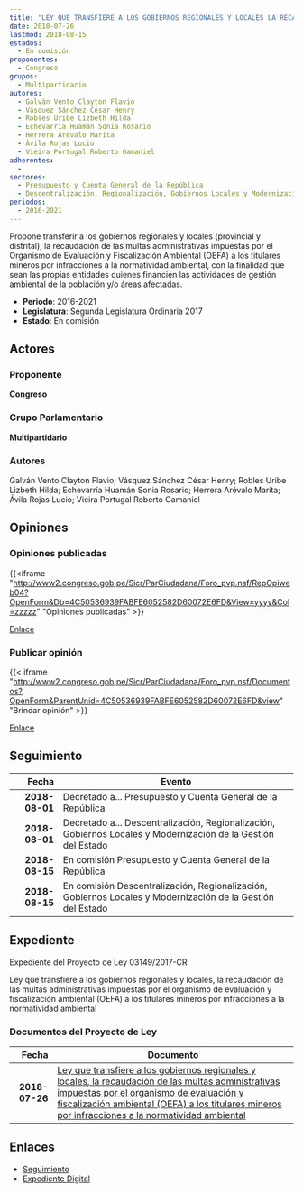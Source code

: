 ```yaml
---
title: "LEY QUE TRANSFIERE A LOS GOBIERNOS REGIONALES Y LOCALES LA RECAUDACIÓN DE MULTAS ADMINISTRATIVAS IMPUESTAS POR EL ORGANISMOS DE EVALUACIÓN Y FISCALIZACIÓN AMBIENTAL (OEFA) A LOS TITULARES MINEROS POR INFRACCIONES A LA NORMATIVA AMBIENTAL"
date: 2018-07-26
lastmod: 2018-08-15
estados: 
  - En comisión
proponentes: 
  - Congreso
grupos: 
  - Multipartidario
autores: 
  - Galván Vento Clayton Flavio
  - Vásquez Sánchez César Henry
  - Robles Uribe Lizbeth Hilda
  - Echevarría Huamán Sonia Rosario
  - Herrera Arévalo Marita
  - Ávila Rojas Lucio
  - Vieira Portugal Roberto Gamaniel
adherentes: 
  - 
sectores: 
  - Presupuesto y Cuenta General de la República
  - Descentralización, Regionalización, Gobiernos Locales y Modernización de la Gestión del Estado
periodos: 
  - 2016-2021
---
```


Propone transferir a los gobiernos regionales y locales (provincial y distrital), la recaudación de las multas administrativas impuestas por el Organismo de Evaluación y Fiscalización Ambiental (OEFA) a los titulares mineros por infracciones a la normatividad ambiental, con la finalidad que sean las propias entidades quienes financien las actividades de gestión ambiental de la población y/o áreas afectadas.

- **Periodo**: 2016-2021
- **Legislatura**: Segunda Legislatura Ordinaria 2017
- **Estado**: En comisión

## Actores

### Proponente

**Congreso**

### Grupo Parlamentario

**Multipartidario**

### Autores

Galván Vento Clayton Flavio; Vásquez Sánchez César Henry; Robles Uribe Lizbeth Hilda; Echevarría Huamán Sonia Rosario; Herrera Arévalo Marita; Ávila Rojas Lucio; Vieira Portugal Roberto Gamaniel


## Opiniones

### Opiniones publicadas

{{<iframe "http://www2.congreso.gob.pe/Sicr/ParCiudadana/Foro_pvp.nsf/RepOpiweb04?OpenForm&Db=4C50536939FABFE6052582D60072E6FD&View=yyyy&Col=zzzzz" "Opiniones publicadas" >}}

[Enlace](http://www2.congreso.gob.pe/Sicr/ParCiudadana/Foro_pvp.nsf/RepOpiweb04?OpenForm&Db=4C50536939FABFE6052582D60072E6FD&View=yyyy&Col=zzzzz)
### Publicar opinión

{{< iframe "http://www2.congreso.gob.pe/Sicr/ParCiudadana/Foro_pvp.nsf/Documentos?OpenForm&ParentUnid=4C50536939FABFE6052582D60072E6FD&view" "Brindar opinión" >}}

[Enlace](http://www2.congreso.gob.pe/Sicr/ParCiudadana/Foro_pvp.nsf/Documentos?OpenForm&ParentUnid=4C50536939FABFE6052582D60072E6FD&view)

## Seguimiento

| Fecha | Evento |
|------:|--------|
| **2018-08-01** | Decretado a... Presupuesto y Cuenta General de la República|
| **2018-08-01** | Decretado a... Descentralización, Regionalización, Gobiernos Locales y Modernización de la Gestión del Estado|
| **2018-08-15** | En comisión Presupuesto y Cuenta General de la República|
| **2018-08-15** | En comisión Descentralización, Regionalización, Gobiernos Locales y Modernización de la Gestión del Estado|


## Expediente

Expediente del Proyecto de Ley 03149/2017-CR

Ley que transfiere a los gobiernos regionales y locales, la recaudación de las multas administrativas impuestas por el organismo de evaluación y fiscalización ambiental (OEFA) a los titulares mineros por infracciones a la normatividad ambiental


### Documentos del Proyecto de Ley

| Fecha | Documento |
|------:|--------|
| **2018-07-26** | [Ley que transfiere a los gobiernos regionales y locales, la recaudación de las multas administrativas impuestas por el organismo de evaluación y fiscalización ambiental (OEFA) a los titulares mineros por infracciones a la normatividad ambiental](http://www.leyes.congreso.gob.pe/Documentos/2016_2021/Proyectos_de_Ley_y_de_Resoluciones_Legislativas/PL0314920180726..pdf) |

## Enlaces 

- [Seguimiento](http://www2.congreso.gob.pehttp://www2.congreso.gob.pe/Sicr/TraDocEstProc/CLProLey2016.nsf/f7fff46988ca05b1052578e100829cc7/25a7f9545c8447a1052582d6007cc9f9?OpenDocument)
- [Expediente Digital](http://www2.congreso.gob.pehttp://www2.congreso.gob.pe/Sicr/TraDocEstProc/CLProLey2016.nsf/f7fff46988ca05b1052578e100829cc7/25a7f9545c8447a1052582d6007cc9f9?OpenDocument&Click=05257FB7005EB655.eb71d0cf91d8294e05256cdf006b5706/$Body/0.1C6C)
